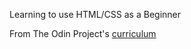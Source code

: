 Learning to use HTML/CSS as a Beginner

From The Odin Project's [curriculum](http://www.theodinproject.com/courses/web-development-101/lessons/html-css)